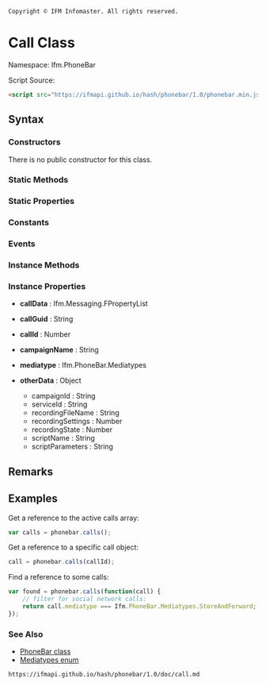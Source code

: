 ﻿
``` Copyright © IFM Infomaster. All rights reserved. ```

Call Class
==========

Namespace: Ifm.PhoneBar

Script Source:
```html
<script src="https://ifmapi.github.io/hash/phonebar/1.0/phonebar.min.js"></script>
```

Syntax
------

### Constructors ###

There is no public constructor for this class.

### Static Methods ###

### Static Properties ###

### Constants ###

### Events ###

### Instance Methods ###

### Instance Properties ###

+ **callData** : Ifm.Messaging.FPropertyList

+ **callGuid** : String

+ **callId** : Number

+ **campaignName** : String

+ **mediatype** : Ifm.PhoneBar.Mediatypes

+ **otherData** : Object
	- campaignId : String
	- serviceId : String
	- recordingFileName : String
	- recordingSettings : Number
	- recordingState : Number
	- scriptName : String
	- scriptParameters : String

Remarks
-------

Examples
--------

Get a reference to the active calls array:
```javascript
var calls = phonebar.calls();
```

Get a reference to a specific call object:
```javascript
call = phonebar.calls(callId);
```

Find a reference to some calls:
```javascript
var found = phonebar.calls(function(call) { 
	// filter for social network calls:
	return call.mediatype === Ifm.PhoneBar.Mediatypes.StoreAndForward;
});
```

### See Also ###

* [PhoneBar class](phonebar.md)
* [Mediatypes enum](mediatypes.md)

``` https://ifmapi.github.io/hash/phonebar/1.0/doc/call.md ```
